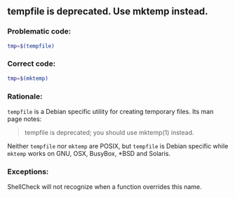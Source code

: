## tempfile is deprecated. Use mktemp instead.

### Problematic code:

```sh
tmp=$(tempfile)
```

### Correct code:

```sh
tmp=$(mktemp)
```
### Rationale:

`tempfile` is a Debian specific utility for creating temporary files. Its man page notes:

>tempfile is deprecated; you should use mktemp(1) instead.

Neither `tempfile` nor `mktemp` are POSIX, but `tempfile` is Debian specific while `mktemp` works on GNU, OSX, BusyBox, *BSD and Solaris.

### Exceptions:

ShellCheck will not recognize when a function overrides this name.